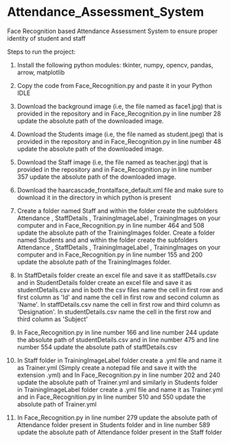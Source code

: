 # Attendance_Assessment_System
Face Recognition based Attendance Assessment System to ensure proper identity of student and staff

Steps to run the project:
1. Install the following python modules:
     tkinter, 
     numpy, 
     opencv, 
     pandas, 
     arrow,
     matplotlib
    
2. Copy the code from Face_Recognition.py and paste it in your Python IDLE

3. Download the background image (i.e, the file named as face1.jpg) that is provided in the repository and in Face_Recognition.py in line number 28 update the absolute    path of the downloaded image.

4. Download the Students image (i.e, the file named as student.jpeg) that is provided in the repository and in Face_Recognition.py in line number 48 update the            absolute path of the downloaded image.

5. Download the Staff image (i.e, the file named as teacher.jpg) that is provided in the repository and in Face_Recognition.py in line number 357 update the absolute      path of the downloaded image.

6. Download the haarcascade_frontalface_default.xml file and make sure to download it in the directory in which python is present

7. Create a folder named Staff and within the folder create the subfolders Attendance , StaffDetails , TrainingImageLabel , TrainingImages on your computer and in        Face_Recognition.py in line number 464 and 508 update the absolute path of the TrainingImages folder. Create a folder named Students and and within the folder          create the subfolders Attendance , StaffDetails , TrainingImageLabel , TrainingImages on your computer and in Face_Recognition.py in line number 155 and 200 update    the absolute path of the TrainingImages folder.

8. In StaffDetails folder create an excel file and save it as staffDetails.csv and in StudentDetails folder create an excel file and save it as studentDetails.csv and    in both the csv files name the cell in first row and first column as 'Id' and name the cell in first row and second column as 'Name'. In staffDetails.csv name the      cell in first row and third column as 'Designation'. In studentDetails.csv name the cell in the first row and third column as 'Subject'  

9. In Face_Recognition.py in line number 166 and line number 244 update the absolute path of studentDetails.csv and in line number 475 and line number 554 update the      absolute path of staffDetails.csv

10. In Staff folder in TrainingImageLabel folder create a .yml file and name it as Trainer.yml (Simply create a notepad file and save it with the extension .yml) and       In Face_Recognition.py in line number 202 and 240 update the absolute path of Trainer.yml and similarly in Students folder in TrainingImageLabel folder create a       .yml file and name it as Trainer.yml and in Face_Recognition.py in line number 510 and 550 update the absolute path of Trainer.yml

11. In Face_Recognition.py in line number 279 update the absolute path of Attendance folder present in Students folder and in line number 589 update the absolute path     of Attendance folder present in the Staff folder




















